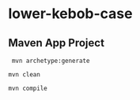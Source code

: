 # lower-kebob-case
## Maven App Project

``` mvn archetype:generate```

``` mvn clean ```

``` mvn compile ```
